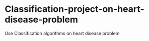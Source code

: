 # Classification-project-on-heart-disease-problem
Use Classification  algorithms on heart disease problem
